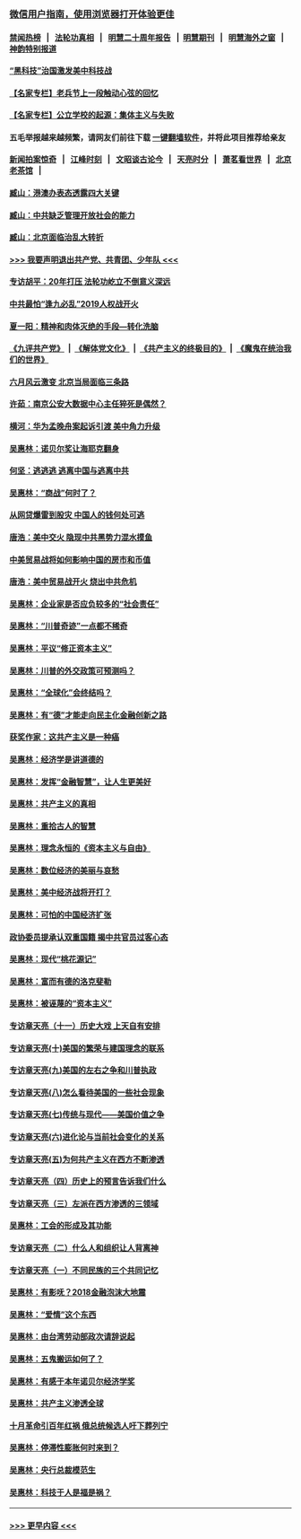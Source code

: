 ### [微信用户指南，使用浏览器打开体验更佳](https://github.com/gfw-breaker/banned-news1/blob/master/indexes/wechat-guide.md?t=0)
#### [禁闻热榜](热点新闻.md?t=0)  &nbsp;&nbsp;|&nbsp;&nbsp; [法轮功真相](https://github.com/gfw-breaker/truth/blob/master/README.md?t=0) &nbsp;&nbsp;|&nbsp;&nbsp; [明慧二十周年报告](https://github.com/gfw-breaker/mh-reports/blob/master/README.md?t=0) &nbsp;&nbsp;|&nbsp;&nbsp;[明慧期刊](https://github.com/gfw-breaker/mh-qikan) &nbsp;&nbsp;|&nbsp;&nbsp; [明慧海外之窗](https://github.com/gfw-breaker/mh-news/blob/master/README.md?t=0) &nbsp;&nbsp;|&nbsp;&nbsp; [神韵特别报道](https://github.com/gfw-breaker/mh-news/blob/master/shenyun.md?t=0)
#### [“黑科技”治国激发美中科技战](../pages/nsc423/n11638056.md?t=02051901) 
#### [【名家专栏】老兵节上一段触动心弦的回忆](../pages/nsc423/n11646016.md?t=02051901) 
#### [【名家专栏】公立学校的起源：集体主义与失败](../pages/nsc423/n11601833.md?t=02051901) 
#### 五毛举报越来越频繁，请网友们前往下载 [一键翻墙软件](https://github.com/gfw-breaker/ssr-accounts)，并将此项目推荐给亲友
#### [新闻拍案惊奇](https://github.com/gfw-breaker/banned-news1/blob/master/pages/link4.md) &nbsp;&nbsp;|&nbsp;&nbsp; [江峰时刻](https://github.com/gfw-breaker/banned-news1/blob/master/pages/link4.md) &nbsp;&nbsp;|&nbsp;&nbsp; [文昭谈古论今](https://github.com/gfw-breaker/banned-news1/blob/master/pages/link4.md) &nbsp;&nbsp;|&nbsp;&nbsp; [天亮时分](https://github.com/gfw-breaker/banned-news1/blob/master/pages/link4.md) &nbsp;&nbsp;|&nbsp;&nbsp; [萧茗看世界](https://github.com/gfw-breaker/banned-news1/blob/master/pages/link4.md) &nbsp;&nbsp;|&nbsp;&nbsp; [北京老茶馆](https://github.com/gfw-breaker/banned-news1/blob/master/pages/link4.md) &nbsp;&nbsp;|&nbsp;&nbsp; 
#### [臧山：港澳办表态透露四大关键](../pages/nsc423/n11421628.md?t=02051901) 
#### [臧山：中共缺乏管理开放社会的能力](../pages/nsc423/n11407457.md?t=02051901) 
#### [臧山：北京面临治乱大转折](../pages/nsc423/n11406895.md?t=02051901) 
#### [>>> 我要声明退出共产党、共青团、少年队 <<<](https://github.com/begood0513/goodnews/blob/master/quit/letter.md) 
#### [专访胡平：20年打压 法轮功屹立不倒意义深远](../pages/nsc423/n11398800.md?t=02051901) 
#### [中共最怕“逢九必乱”2019人权战开火](../pages/nsc423/n11385248.md?t=02051901) 
#### [夏一阳：精神和肉体灭绝的手段—转化洗脑](../pages/nsc423/n11368250.md?t=02051901) 
#### [《九评共产党》](https://github.com/begood0513/9ping.md/blob/master/README.md) &nbsp;|&nbsp; [《解体党文化》](../../../../jtdwh.md/blob/master/README.md)  &nbsp;|&nbsp; [《共产主义的终极目的》](../../../../gczydzjmd.md/blob/master/README.md) &nbsp;|&nbsp; [《魔鬼在统治我们的世界》](../../../../mgztzwmdsj.md/blob/master/README.md) 
#### [六月风云激变 北京当局面临三条路](../pages/nsc423/n11313668.md?t=02051901) 
#### [许茹：南京公安大数据中心主任猝死是偶然？](../pages/nsc423/n11064744.md?t=02051901) 
#### [横河：华为孟晚舟案起诉引渡 美中角力升级](../pages/nsc423/n11027230.md?t=02051901) 
#### [吴惠林：诺贝尔奖让海耶克翻身](../pages/nsc423/n10890049.md?t=02051901) 
#### [何坚：逃逃逃 逃离中国与逃离中共](../pages/nsc423/n10592891.md?t=02051901) 
#### [吴惠林：“商战”何时了？](../pages/nsc423/n10573558.md?t=02051901) 
#### [从网贷爆雷到股灾 中国人的钱何处可逃](../pages/nsc423/n10572800.md?t=02051901) 
#### [唐浩：美中交火 隐现中共黑势力混水摸鱼](../pages/nsc423/n10544040.md?t=02051901) 
#### [中美贸易战将如何影响中国的房市和币值](../pages/nsc423/n10543697.md?t=02051901) 
#### [唐浩：美中贸易战开火 烧出中共危机](../pages/nsc423/n10540126.md?t=02051901) 
#### [吴惠林：企业家是否应负较多的“社会责任”](../pages/nsc423/n10535022.md?t=02051901) 
#### [吴惠林：“川普奇迹”一点都不稀奇](../pages/nsc423/n10512808.md?t=02051901) 
#### [吴惠林：平议“修正资本主义”](../pages/nsc423/n10495724.md?t=02051901) 
#### [吴惠林：川普的外交政策可预测吗？](../pages/nsc423/n10462387.md?t=02051901) 
#### [吴惠林：“全球化”会终结吗？](../pages/nsc423/n10452838.md?t=02051901) 
#### [吴惠林：有“德”才能走向民主化金融创新之路](../pages/nsc423/n10432292.md?t=02051901) 
#### [获奖作家：这共产主义是一种癌](../pages/nsc423/n10431541.md?t=02051901) 
#### [吴惠林：经济学是讲道德的](../pages/nsc423/n10398014.md?t=02051901) 
#### [吴惠林：发挥“金融智慧”，让人生更美好](../pages/nsc423/n10375019.md?t=02051901) 
#### [吴惠林：共产主义的真相](../pages/nsc423/n10351394.md?t=02051901) 
#### [吴惠林：重拾古人的智慧](../pages/nsc423/n10337691.md?t=02051901) 
#### [吴惠林：理念永恒的《资本主义与自由》](../pages/nsc423/n10316274.md?t=02051901) 
#### [吴惠林：数位经济的美丽与哀愁](../pages/nsc423/n10292946.md?t=02051901) 
#### [吴惠林：美中经济战将开打？](../pages/nsc423/n10258825.md?t=02051901) 
#### [吴惠林：可怕的中国经济扩张](../pages/nsc423/n10219147.md?t=02051901) 
#### [政协委员提承认双重国籍 揭中共官员过客心态](../pages/nsc423/n10208809.md?t=02051901) 
#### [吴惠林：现代“桃花源记”](../pages/nsc423/n10185234.md?t=02051901) 
#### [吴惠林：富而有德的洛克斐勒](../pages/nsc423/n10142264.md?t=02051901) 
#### [吴惠林：被诬蔑的“资本主义”](../pages/nsc423/n10124816.md?t=02051901) 
#### [专访章天亮（十一）历史大戏 上天自有安排](../pages/nsc423/n10094905.md?t=02051901) 
#### [专访章天亮(十)美国的繁荣与建国理念的联系](../pages/nsc423/n10094899.md?t=02051901) 
#### [专访章天亮(九)美国的左右之争和川普执政](../pages/nsc423/n10094889.md?t=02051901) 
#### [专访章天亮(八)怎么看待美国的一些社会现象](../pages/nsc423/n10094857.md?t=02051901) 
#### [专访章天亮(七)传统与现代——美国价值之争](../pages/nsc423/n10093140.md?t=02051901) 
#### [专访章天亮(六)进化论与当前社会变化的关系](../pages/nsc423/n10092036.md?t=02051901) 
#### [专访章天亮(五)为何共产主义在西方不断渗透](../pages/nsc423/n10083620.md?t=02051901) 
#### [专访章天亮（四）历史上的预言告诉我们什么](../pages/nsc423/n10083606.md?t=02051901) 
#### [专访章天亮（三）左派在西方渗透的三领域](../pages/nsc423/n10081115.md?t=02051901) 
#### [吴惠林：工会的形成及其功能](../pages/nsc423/n10080633.md?t=02051901) 
#### [专访章天亮（二）什么人和组织让人背离神](../pages/nsc423/n10076637.md?t=02051901) 
#### [专访章天亮（一）不同民族的三个共同记忆](../pages/nsc423/n10074188.md?t=02051901) 
#### [吴惠林：有影呒？2018金融泡沫大地震](../pages/nsc423/n10040534.md?t=02051901) 
#### [吴惠林：“爱情”这个东西](../pages/nsc423/n10019423.md?t=02051901) 
#### [吴惠林：由台湾劳动部政次请辞说起](../pages/nsc423/n9979679.md?t=02051901) 
#### [吴惠林：五鬼搬运如何了？](../pages/nsc423/n9925338.md?t=02051901) 
#### [吴惠林：有感于本年诺贝尔经济学奖](../pages/nsc423/n9871883.md?t=02051901) 
#### [吴惠林：共产主义渗透全球](../pages/nsc423/n9812748.md?t=02051901) 
#### [十月革命引百年红祸 俄总统候选人吁下葬列宁](../pages/nsc423/n9810182.md?t=02051901) 
#### [吴惠林：停滞性膨胀何时来到？](../pages/nsc423/n9764136.md?t=02051901) 
#### [吴惠林：央行总裁模范生](../pages/nsc423/n9728134.md?t=02051901) 
#### [吴惠林：科技于人是福是祸？](../pages/nsc423/n9672982.md?t=02051901) 

----
#### [ >>> 更早内容 <<< ](../indexes/nsc423-earlier.md)
